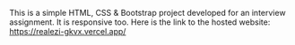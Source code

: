 This is a simple HTML, CSS & Bootstrap project developed for an interview assignment. It is responsive too.
Here is the link to the hosted website: https://realezi-gkvx.vercel.app/

